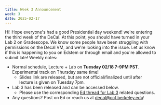 ```yaml
---
title: Week 3 Announcement
week: 3
date: 2025-02-17
---
```

Hi! Hope everyone's had a good Presidential day weekend! we're entering the third week of the DeCal. At this point, you should have turned in your Lab 2 on Gradescope. We know some people have been struggling with permissions on the Decal VM, and we're looking into the issue. Let us know if this is happening to you on Edstem or through email and you're allowed to submit late!
Weekly notes:
- Normal schedule, Lecture + Lab on **Tuesday 02/18 7-9PM PST**. Experimental track on Thursday same time!
    - Slides link are released, but are not official/finalized until after lecture is given on Tuesday 7pm.
- Lab 3 has been released and can be accessed below.
    - Please use the corresponding [Ed thread for Lab 3](https://edstem.org/us/courses/75831/discussion/6200443) related questions.
- Any questions? Post on Ed or reach us at [decal@ocf.berkeley.edu](mailto:decal@ocf.berkeley.edu)!
